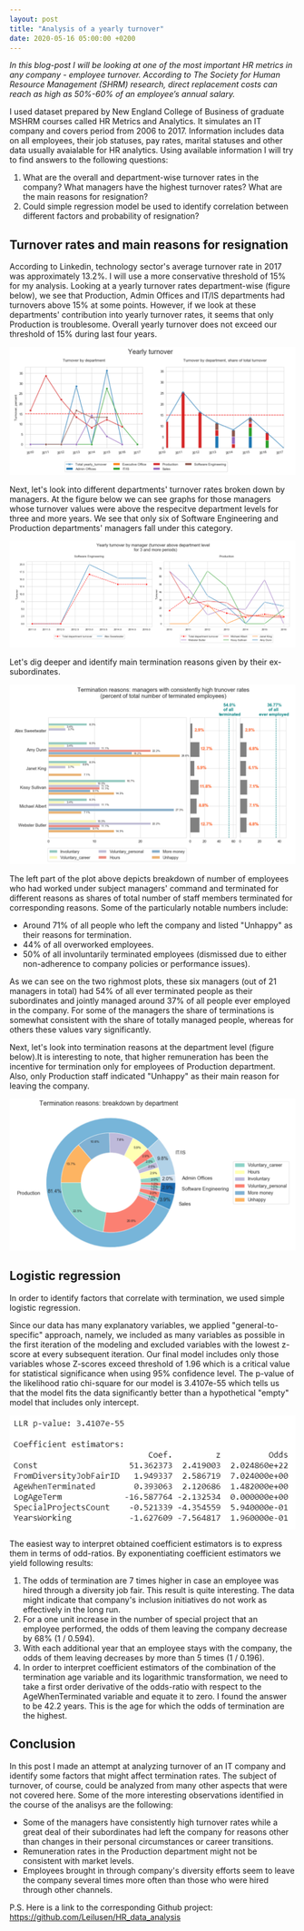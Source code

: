 ```yaml
---
layout: post
title: "Analysis of a yearly turnover"
date: 2020-05-16 05:00:00 +0200
---
```


*In this blog-post I will be looking at one of the most important HR metrics in any company - employee turnover. According to The Society for Human Resource Management (SHRM) research, direct replacement costs can reach as high as 50%-60% of an employee’s annual salary.*

I used dataset prepared by New England College of Business of graduate MSHRM courses called HR Metrics and Analytics. It simulates an IT company and covers period from 2006 to 2017. Information includes data on all employees, their job statuses, pay rates, marital statuses and other data usually avaialable for HR analytics. Using available information I will try to find answers to the following questions:

1. What are the overall and department-wise turnover rates in the company? What managers have the highest turnover rates? What are the main reasons for resignation?
2. Could simple regression model be used to identify correlation between different factors and probability of resignation?

<h2>Turnover rates and main reasons for resignation</h2>

According to Linkedin, technology sector's average turnover rate in 2017 was approximately 13.2%. I will use a more conservative threshold of 15% for my analysis. Looking at a yearly turnover rates department-wise (figure below), we see that Production, Admin Offices and IT/IS departments had turnovers above 15% at some points. However, if we look at these departments' contribution into yearly turnover rates, it seems that only Production is troublesome. Overall yearly turnover does not exceed our threshold of 15% during last four years.

![Yearly turnover rates](/assets/Yearly_turnover.PNG)

Next, let's look into different departments' turnover rates broken down by managers. At the figure below we can see graphs for those managers whose turnover values were above the respecitve department levels for three and more years. We see that only six of Software Engineering and Production departments' managers fall under this category. 

![Yearly turnover rates of managers](/assets/Yearly_turnover_manager.PNG)

Let's dig deeper and identify main termination reasons given by their ex-subordinates.

![Yearly turnover rates of managers reasons](/assets/High_rates_managers_reasons.PNG)

The left part of the plot above depicts breakdown of number of employees who had worked under subject managers' command and terminated for different reasons as shares of total number of staff members terminated for corresponding reasons. Some of the particularly notable numbers include:

- Around 71% of all people who left the company and listed "Unhappy" as their reasons for termination.
- 44% of all overworked employees.
- 50% of all involuntarily terminated employees (dismissed due to either non-adherence to company policies or performance issues).

As we can see on the two righmost plots, these six managers (out of 21 managers in total) had 54% of all ever terminated people as their subordinates and jointly managed around 37% of all people ever employed in the company. For some of the managers the share of terminations is somewhat consistent with the share of totally managed people, whereas for others these values vary significantly.

Next, let's look into termination reasons at the department level (figure below).It is interesting to note, that higher remuneration has been the incentive for termination only for employees of Production department. Also, only Production staff indicated "Unhappy" as their main reason for leaving the company.

![Termination reasons](/assets/Term_reasons_department.PNG)

<h2>Logistic regression</h2>

In order to identify factors that correlate with termination, we used simple logistic regression.

Since our data has many explanatory variables, we applied "general-to-specific" approach, namely, we included as many variables as possible in the first iteration of the modeling and excluded variables with the lowest z-score at every subsequent iteration. Our final model includes only those variables whose Z-scores exceed threshold of 1.96 which is a critical value for statistical significance when using 95% confidence level. The p-value of the likelihood ratio chi-square for our model is 3.4107e-55 which tells us that the model fits the data significantly better than a hypothetical "empty" model that includes only intercept.

![Linear regression](/assets/LR_model.PNG)

The easiest way to interpret obtained coefficient estimators is to express them in terms of odd-ratios. By exponentiating coefficient estimators we yield following results:

1. The odds of termination are 7 times higher in case an employee was hired through a diversity job fair. This result is quite interesting. The data might indicate that company's inclusion initiatives do not work as effectively in the long run.
2. For a one unit increase in the number of special project that an employee performed, the odds of them leaving the company decrease by 68% (1 / 0.594).
3. With each additional year that an employee stays with the company, the odds of them leaving decreases by more than 5 times (1 / 0.196).
4. In order to interpret coefficient estimators of the combination of the termination age variable and its logarithmic transformation,  we need to take a first order derivative of the odds-ratio with respect to the AgeWhenTerminated variable and equate it to zero. I found the answer to be 42.2 years. This is the age for which the odds of termination are the highest.

<h2>Conclusion</h2>

In this post I made an attempt at analyzing turnover of an IT company and identify some factors that might affect termination rates. The subject of turnover, of course, could be analyzed from many other aspects that were not covered here. Some of the more interesting observations identified in the course of the analisys are the following:

- Some of the managers have consistently high turnover rates while a great deal of their subordinates had left the company for reasons other than changes in their personal circumstances or career transitions.
- Remuneration rates in the Production department might not be consistent with market levels.
- Employees brought in through company's diversity efforts seem to leave the company several times more often than those who were hired through other channels.

P.S. Here is a link to the corresponding Github project: https://github.com/Leilusen/HR_data_analysis
